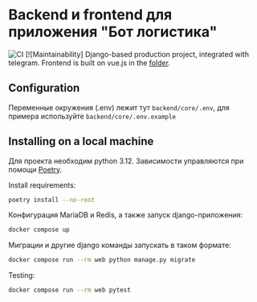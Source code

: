 # Backend и frontend для приложения "Бот логистика"

![CI](https://github.com/traffic-light-official/logistics/actions/workflows/ci.yml/badge.svg) [![Maintainability]
Django-based production project, integrated with telegram. Frontend is built on vue.js in the [folder](https://github.com/traffic-light-official/logistics/tree/master/frontend).

## Configuration

Переменные окружения (.env) лежит тут `backend/core/.env`, для примера используйте `backend/core/.env.example`

## Installing on a local machine

Для проекта необходим python 3.12. Зависимости управляются при помощи [Poetry](https://python-poetry.org/).

Install requirements:

```bash
poetry install --no-root
```

Конфигурация MariaDB и Redis, а также запуск django-приложения:

```bash
docker compose up
```

Миграции и другие django команды запускать в таком формате:

```bash
docker compose run --rm web python manage.py migrate
```

Testing:

```bash
docker compose run --rm web pytest
```
